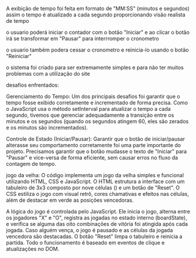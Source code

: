 A exibição de tempo foi feita em formato de "MM:SS" (minutos e segundos) assim o tempo é atualizado a cada segundo proporcionando visão realista de tempo

o usuario poderá iniciar o contador com o botão "Iniciar" e ao clicar o botão irá se transformar em "Pausar" para interrromper o cronometro

o usuario também podera cessar o cronometro e reinicia-lo usando o botão "Reiniciar"

o sistema foi criado para ser extremamente simples e para não ter muitos problemas com a utilização do site 

desafios enfrentados:

Gerenciamento do Tempo:
Um dos principais desafios foi garantir que o tempo fosse exibido corretamente e incrementado de forma precisa. Como o JavaScript usa o método setInterval para atualizar o tempo a cada segundo, tivemos que gerenciar adequadamente a transição entre os minutos e os segundos (quando os segundos atingem 60, eles são zerados e os minutos são incrementados).

Controle de Estado (Iniciar/Pausar):
Garantir que o botão de iniciar/pausar alterasse seu comportamento corretamente foi uma parte importante do projeto. Precisamos garantir que o botão mudasse o texto de "Iniciar" para "Pausar" e vice-versa de forma eficiente, sem causar erros no fluxo da contagem de tempo.

jogo da velha:
O código implementa um jogo da velha simples e funcional utilizando HTML, CSS e JavaScript. O HTML estrutura a interface com um tabuleiro de 3x3 composto por nove células (<span>) e um botão de "Reset". O CSS estiliza o jogo com visual retrô, cores chamativas e efeitos nas células, além de destacar em verde as posições vencedoras.

A lógica do jogo é controlada pelo JavaScript. Ele inicia o jogo, alterna entre os jogadores "X" e "O", registra as jogadas no estado interno (boardState), e verifica se alguma das oito combinações de vitória foi atingida após cada jogada. Caso alguém vença, o jogo é pausado e as células da jogada vencedora são destacadas. O botão "Reset" limpa o tabuleiro e reinicia a partida. Todo o funcionamento é baseado em eventos de clique e atualizações no DOM.